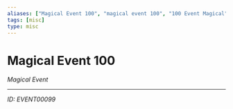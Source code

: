 ```yaml
---
aliases: ["Magical Event 100", "magical event 100", "100 Event Magical"]
tags: [misc]
type: misc
---
```


# Magical Event 100

*Magical Event*

---
*ID: EVENT00099*